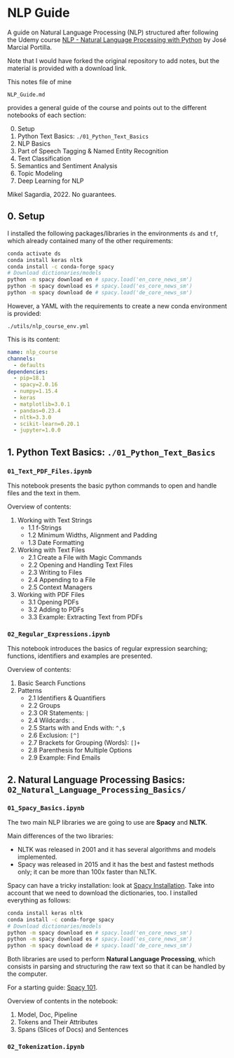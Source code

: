 # NLP Guide

A guide on Natural Language Processing (NLP) structured after following the Udemy course [NLP - Natural Language Processing with Python](https://www.udemy.com/course/nlp-natural-language-processing-with-python/) by José Marcial Portilla.

Note that I would have forked the original repository to add notes, but the material is provided with a download link.

This notes file of mine

`NLP_Guide.md`

provides a general guide of the course and points out to the different notebooks of each section:

0. Setup
1. Python Text Basics: `./01_Python_Text_Basics`
2. NLP Basics
3. Part of Speech Tagging & Named Entity Recognition
4. Text Classification
5. Semantics and Sentiment Analysis
6. Topic Modeling
7. Deep Learning for NLP

Mikel Sagardia, 2022.
No guarantees.

## 0. Setup

I installed the following packages/libraries in the environments `ds` and `tf`, which already contained many of the other requirements:

```bash
conda activate ds
conda install keras nltk
conda install -c conda-forge spacy
# Download dictionaries/models
python -m spacy download en # spacy.load('en_core_news_sm')
python -m spacy download es # spacy.load('es_core_news_sm')
python -m spacy download de # spacy.load('de_core_news_sm')
```

However, a YAML with the requirements to create a new conda environment is provided:

`./utils/nlp_course_env.yml`

This is its content:

```yml
name: nlp_course
channels:
  - defaults
dependencies:
  - pip=18.1
  - spacy=2.0.16
  - numpy=1.15.4
  - keras
  - matplotlib=3.0.1
  - pandas=0.23.4
  - nltk=3.3.0
  - scikit-learn=0.20.1
  - jupyter=1.0.0
```

## 1. Python Text Basics: `./01_Python_Text_Basics`

### `01_Text_PDF_Files.ipynb`

This notebook presents the basic python commands to open and handle files and the text in them.

Overview of contents:

1. Working with Text Strings
    - 1.1 f-Strings
    - 1.2 Minimum Widths, Alignment and Padding
    - 1.3 Date Formatting
2. Working with Text Files
    - 2.1 Create a File with Magic Commands
    - 2.2 Opening and Handling Text Files
    - 2.3 Writing to Files
    - 2.4 Appending to a File
    - 2.5 Context Managers
3. Working with PDF Files
    - 3.1 Opening PDFs
    - 3.2 Adding to PDFs
    - 3.3 Example: Extracting Text from PDFs

### `02_Regular_Expressions.ipynb`

This notebook introduces the basics of regular expression searching; functions, identifiers and examples are presented.

Overview of contents:

1. Basic Search Functions
2. Patterns
    - 2.1 Identifiers & Quantifiers
    - 2.2 Groups
    - 2.3 OR Statements: `|`
    - 2.4 Wildcards: `.`
    - 2.5 Starts with and Ends with: `^,$`
    - 2.6 Exclusion: `[^]`
    - 2.7 Brackets for Grouping (Words): `[]+`
    - 2.8 Parenthesis for Multiple Options
    - 2.9 Example: Find Emails

## 2. Natural Language Processing Basics: `02_Natural_Language_Processing_Basics/`

### `01_Spacy_Basics.ipynb`

The two main NLP libraries we are going to use are **Spacy** and **NLTK**.

Main differences of the two libraries:

- NLTK was released in 2001 and it has several algorithms and models implemented.
- Spacy was released in 2015 and it has the best and fastest methods only; it can be more than 100x faster than NLTK.

Spacy can have a tricky installation: look at [Spacy Installation](https://spacy.io/usage). Take into account that we need to download the dictionaries, too. I installed everything as follows:

```bash
conda install keras nltk
conda install -c conda-forge spacy
# Download dictionaries/models
python -m spacy download en # spacy.load('en_core_news_sm')
python -m spacy download es # spacy.load('es_core_news_sm')
python -m spacy download de # spacy.load('de_core_news_sm')
```

Both libraries are used to perform **Natural Language Processing**, which consists in parsing and structuring the raw text so that it can be handled by the computer.

For a starting guide: [Spacy 101](https://spacy.io/usage/spacy-101).

Overview of contents in the notebook:

1. Model, Doc, Pipeline
2. Tokens and Their Attributes
3. Spans (Slices of Docs) and Sentences

### `02_Tokenization.ipynb`
